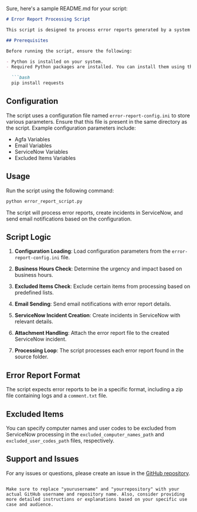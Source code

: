 Sure, here's a sample README.md for your script:

```markdown
# Error Report Processing Script

This script is designed to process error reports generated by a system and take appropriate actions, including creating incidents in ServiceNow and sending email notifications.

## Prerequisites

Before running the script, ensure the following:

- Python is installed on your system.
- Required Python packages are installed. You can install them using the following command:

  ```bash
  pip install requests
  ```

## Configuration

The script uses a configuration file named `error-report-config.ini` to store various parameters. Ensure that this file is present in the same directory as the script. Example configuration parameters include:

- Agfa Variables
- Email Variables
- ServiceNow Variables
- Excluded Items Variables

## Usage

Run the script using the following command:

```bash
python error_report_script.py
```

The script will process error reports, create incidents in ServiceNow, and send email notifications based on the configuration.

## Script Logic

1. **Configuration Loading**: Load configuration parameters from the `error-report-config.ini` file.

2. **Business Hours Check**: Determine the urgency and impact based on business hours.

3. **Excluded Items Check**: Exclude certain items from processing based on predefined lists.

4. **Email Sending**: Send email notifications with error report details.

5. **ServiceNow Incident Creation**: Create incidents in ServiceNow with relevant details.

6. **Attachment Handling**: Attach the error report file to the created ServiceNow incident.

7. **Processing Loop**: The script processes each error report found in the source folder.

## Error Report Format

The script expects error reports to be in a specific format, including a zip file containing logs and a `comment.txt` file.

## Excluded Items

You can specify computer names and user codes to be excluded from ServiceNow processing in the `excluded_computer_names_path` and `excluded_user_codes_path` files, respectively.

## Support and Issues

For any issues or questions, please create an issue in the [GitHub repository](https://github.com/mrjmc99/agfa-ei-client-error-reports/).

```

Make sure to replace "yourusername" and "yourrepository" with your actual GitHub username and repository name. Also, consider providing more detailed instructions or explanations based on your specific use case and audience.